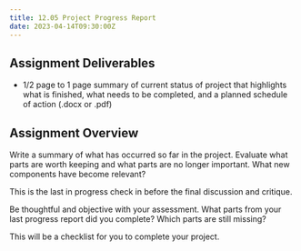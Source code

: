 ```yaml
---
title: 12.05 Project Progress Report
date: 2023-04-14T09:30:00Z
---
```


## Assignment Deliverables

- 1/2 page to 1 page summary of current status of project that highlights what is finished, what needs to be completed, and a planned schedule of action (.docx or .pdf)

## Assignment Overview

Write a summary of what has occurred so far in the project. Evaluate what parts are worth keeping and what parts are no longer important. What new components have become relevant?

This is the last in progress check in before the final discussion and critique.

Be thoughtful and objective with your assessment. What parts from your last progress report did you complete? Which parts are still missing?

This will be a checklist for you to complete your project.
